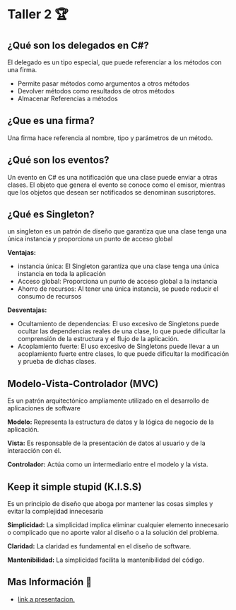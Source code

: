 <h1>Taller 2 🏆</h1>
<h2>¿Qué son los delegados en C#? </h2>
<p>El delegado es un tipo especial, que puede referenciar a los métodos con una firma.</p>
<ul>
  <li>Permite pasar métodos como argumentos a otros métodos</li>
  <li>Devolver métodos como resultados de otros métodos</li>
  <li>Almacenar Referencias a métodos</li>
</ul>
<h2>¿Que es una firma?</h2>
<p>Una firma hace referencia al nombre, tipo y parámetros de un método.</p>
<h2>¿Qué son los eventos?</h2>
<p>Un evento en C# es una notificación que una clase puede enviar a otras clases. El objeto que genera el evento se conoce como el emisor, mientras que los objetos que desean ser notificados se denominan suscriptores.</p>
<h2>¿Qué es Singleton?</h2>
<p>un singleton es un patrón de diseño que garantiza que una clase tenga una única instancia y proporciona un punto de acceso global</p>
<strong>Ventajas:</strong>
<ul>
  <li>instancia única: El Singleton garantiza que una clase tenga una única instancia en toda la aplicación</li>
  <li>Acceso global: Proporciona un punto de acceso global a la instancia</li>
  <li>Ahorro de recursos: Al tener una única instancia, se puede reducir el consumo de recursos</li>
</ul>
<strong>Desventajas:</strong>
<ul>
  <li>Ocultamiento de dependencias: El uso excesivo de Singletons puede ocultar las dependencias reales de una clase, lo que puede dificultar la comprensión de la estructura y el flujo de la aplicación.</li>
  <li>Acoplamiento fuerte: El uso excesivo de Singletons puede llevar a un acoplamiento fuerte entre clases, lo que puede dificultar la modificación y prueba de dichas clases.</li>
</ul>
<h2>Modelo-Vista-Controlador (MVC)</h2>
<p>Es un patrón arquitectónico ampliamente utilizado en el desarrollo de aplicaciones de software</p>
<p><strong>Modelo:</strong>  Representa la estructura de datos y la lógica de negocio de la aplicación.</p>
<p><strong>Vista:</strong> Es responsable de la presentación de datos al usuario y de la interacción con él.</p>
<p><strong>Controlador:</strong> Actúa como un intermediario entre el modelo y la vista.</p>
<h2>Keep it simple stupid (K.I.S.S)</h2>
<p>Es un principio de diseño que aboga por mantener las cosas simples y evitar la complejidad innecesaria</p>
<p><strong>Simplicidad:</strong> La simplicidad implica eliminar cualquier elemento innecesario o complicado que no aporte valor al diseño o a la solución del problema. </p>
<p><strong>Claridad:</strong> La claridad es fundamental en el diseño de software.</p>
<p><strong>Mantenibilidad:</strong> La simplicidad facilita la mantenibilidad del código.</p>
<h2>Mas Información 💾</h2>
<ul>
  <li><a href="https://www.canva.com/design/DAGBaj6dyyg/ZC2VMizYfQeTBNiR-3m7VA/edit?utm_content=DAGBaj6dyyg&utm_campaign=designshare&utm_medium=link2&utm_source=sharebutton">link a presentacion.</a></li>
</ul>
